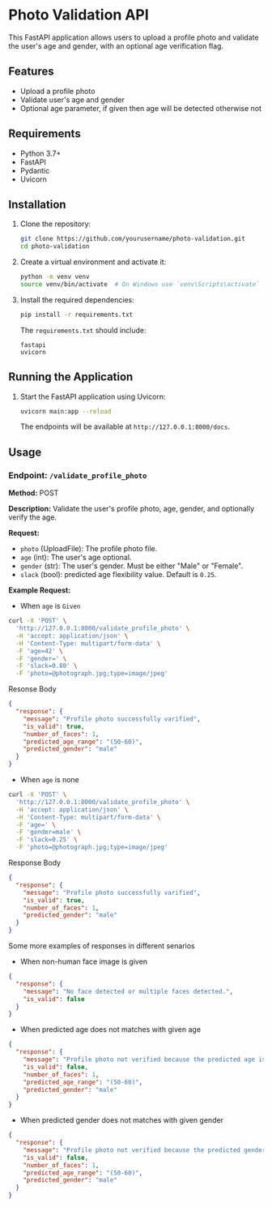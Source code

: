 # Photo Validation API

This FastAPI application allows users to upload a profile photo and validate the user's age and gender, with an optional age verification flag.

## Features

- Upload a profile photo
- Validate user's age and gender
- Optional age parameter, if given then age will be detected otherwise not

## Requirements

- Python 3.7+
- FastAPI
- Pydantic
- Uvicorn

## Installation

1. Clone the repository:

    ```bash
    git clone https://github.com/yourusername/photo-validation.git
    cd photo-validation
    ```

2. Create a virtual environment and activate it:

    ```bash
    python -m venv venv
    source venv/bin/activate  # On Windows use `venv\Scripts\activate`
    ```

3. Install the required dependencies:

    ```bash
    pip install -r requirements.txt
    ```

    The `requirements.txt` should include:
    ```
    fastapi
    uvicorn
    ```

## Running the Application

1. Start the FastAPI application using Uvicorn:

    ```bash
    uvicorn main:app --reload
    ```

    The endpoints will be available at `http://127.0.0.1:8000/docs`.

## Usage

### Endpoint: `/validate_profile_photo`

**Method:** POST

**Description:** Validate the user's profile photo, age, gender, and optionally verify the age.

**Request:**
  - `photo` (UploadFile): The profile photo file.
  - `age` (int): The user's age optional.
  - `gender` (str): The user's gender. Must be either "Male" or "Female".
  - `slack` (bool): predicted age flexibility value. Default is `0.25`.

**Example Request:**

- When `age` is `Given`
```bash
curl -X 'POST' \
  'http://127.0.0.1:8000/validate_profile_photo' \
  -H 'accept: application/json' \
  -H 'Content-Type: multipart/form-data' \
  -F 'age=42' \
  -F 'gender=' \
  -F 'slack=0.80' \
  -F 'photo=@photograph.jpg;type=image/jpeg'
  ```
  Resonse Body
  ```json
  {
    "response": {
      "message": "Profile photo successfully varified",
      "is_valid": true,
      "number_of_faces": 1,
      "predicted_age_range": "(50-60)",
      "predicted_gender": "male"
    }
  }
```


- When `age` is none
```bash
curl -X 'POST' \
  'http://127.0.0.1:8000/validate_profile_photo' \
  -H 'accept: application/json' \
  -H 'Content-Type: multipart/form-data' \
  -F 'age=' \
  -F 'gender=male' \
  -F 'slack=0.25' \
  -F 'photo=@photograph.jpg;type=image/jpeg'
  ```
Response Body
```json
{
  "response": {
    "message": "Profile photo successfully varified",
    "is_valid": true,
    "number_of_faces": 1,
    "predicted_gender": "male"
  }
}
```
Some more examples of responses in different senarios

- When non-human face image is given

```json
{
  "response": {
    "message": "No face detected or multiple faces detected.",
    "is_valid": false
  }
}
```
- When predicted age does not matches with given age
```json
{
  "response": {
    "message": "Profile photo not verified because the predicted age is outside the acceptable range. You can reconfigure the slack value",
    "is_valid": false,
    "number_of_faces": 1,
    "predicted_age_range": "(50-60)",
    "predicted_gender": "male"
  }
}
```

- When predicted gender does not matches with given gender
``` json
{
  "response": {
    "message": "Profile photo not verified because the predicted gender does not match the given gender value",
    "is_valid": false,
    "number_of_faces": 1,
    "predicted_age_range": "(50-60)",
    "predicted_gender": "male"
  }
}
```
